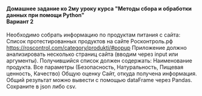 <h4>Домашнее задание ко 2му уроку курса "Методы сбора и обработки данных при помощи Python"
<br> Вариант 2 </h4>

Необходимо собрать информацию по продуктам питания с сайта:
Список протестированных продуктов на сайте Росконтроль.рф
https://roscontrol.com/category/produkti/#popup
Приложение должно анализировать несколько страниц сайта (вводим через input или аргументы).
Получившийся список должен содержать:
Наименование продукта.
Все параметры (Безопасность, Натуральность, Пищевая ценность, Качество)
Общую оценку
Сайт, откуда получена информация. <br>
Общий результат можно вывести с помощью dataFrame через Pandas. <br> Сохраните в json либо csv.